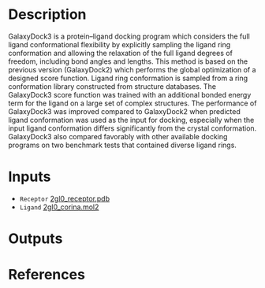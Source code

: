 # Description 

GalaxyDock3 is a protein–ligand docking program which considers the full ligand conformational flexibility by explicitly sampling the ligand ring conformation and allowing the relaxation of the full ligand degrees of freedom, including bond angles and lengths. This method is based on the previous version (GalaxyDock2) which performs the global optimization of a designed score function. Ligand ring conformation is sampled from a ring conformation library constructed from structure databases. The GalaxyDock3 score function was trained with an additional bonded energy term for the ligand on a large set of complex structures. The performance of GalaxyDock3 was improved compared to GalaxyDock2 when predicted ligand conformation was used as the input for docking, especially when the input ligand conformation differs significantly from the crystal conformation. GalaxyDock3 also compared favorably with other available docking programs on two benchmark tests that contained diverse ligand rings.

# Inputs

* `Receptor` [2gl0\_receptor.pdb](https://docs.ad3.io/media/apps/galaxydock3/examples/input/2gl0_receptor.pdb)
* `Ligand` [2gl0\_corina.mol2](https://docs.ad3.io/media/apps/galaxydock3/examples/input/2gl0_corina.mol2)

# Outputs

# References
